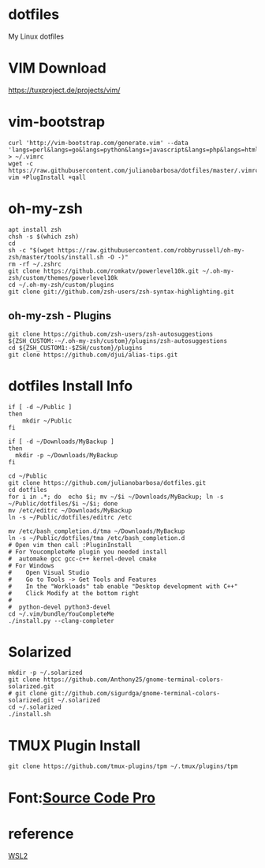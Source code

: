 # dotfiles
My Linux dotfiles

# VIM Download
https://tuxproject.de/projects/vim/

# vim-bootstrap
```console
curl 'http://vim-bootstrap.com/generate.vim' --data 'langs=perl&langs=go&langs=python&langs=javascript&langs=php&langs=html&langs=ruby&editor=vim' > ~/.vimrc
wget -c https://raw.githubusercontent.com/julianobarbosa/dotfiles/master/.vimrc.local
vim +PlugInstall +qall
```

# oh-my-zsh
```console
apt install zsh
chsh -s $(which zsh)
cd
sh -c "$(wget https://raw.githubusercontent.com/robbyrussell/oh-my-zsh/master/tools/install.sh -O -)"
rm -rf ~/.zshrc
git clone https://github.com/romkatv/powerlevel10k.git ~/.oh-my-zsh/custom/themes/powerlevel10k
cd ~/.oh-my-zsh/custom/plugins
git clone git://github.com/zsh-users/zsh-syntax-highlighting.git
```

## oh-my-zsh - Plugins
```console
git clone https://github.com/zsh-users/zsh-autosuggestions ${ZSH_CUSTOM:-~/.oh-my-zsh/custom}/plugins/zsh-autosuggestions
cd ${ZSH_CUSTOM1:-$ZSH/custom}/plugins
git clone https://github.com/djui/alias-tips.git
```

# dotfiles Install Info
```console
if [ -d ~/Public ]
then
    mkdir ~/Public
fi

if [ -d ~/Downloads/MyBackup ]
then
  mkdir -p ~/Downloads/MyBackup
fi

cd ~/Public
git clone https://github.com/julianobarbosa/dotfiles.git
cd dotfiles
for i in .*; do  echo $i; mv ~/$i ~/Downloads/MyBackup; ln -s ~/Public/dotfiles/$i ~/$i; done
mv /etc/editrc ~/Downloads/MyBackup
ln -s ~/Public/dotfiles/editrc /etc

mv /etc/bash_completion.d/tma ~/Downloads/MyBackup
ln -s ~/Public/dotfiles/tma /etc/bash_completion.d
# Open vim then call :PluginInstall
# For YoucompleteMe plugin you needed install
#  automake gcc gcc-c++ kernel-devel cmake
# For Windows
#    Open Visual Studio
#    Go to Tools -> Get Tools and Features
#    In the "Workloads" tab enable "Desktop development with C++"
#    Click Modify at the bottom right
#
#  python-devel python3-devel
cd ~/.vim/bundle/YouCompleteMe
./install.py --clang-completer
```

# Solarized
```console
mkdir -p ~/.solarized
git clone https://github.com/Anthony25/gnome-terminal-colors-solarized.git
# git clone git://github.com/sigurdga/gnome-terminal-colors-solarized.git ~/.solarized
cd ~/.solarized
./install.sh
```

# TMUX Plugin Install

```console
git clone https://github.com/tmux-plugins/tpm ~/.tmux/plugins/tpm

```

# Font:[Source Code Pro](https://fonts.google.com/specimen/Source+Code+Pro)

# reference
[WSL2](https://dev.to/nickymeuleman/wsl2-zsh-and-docker-linux-through-windows-4e4m)

